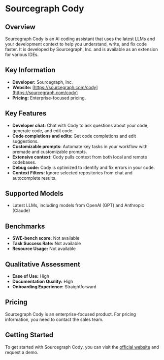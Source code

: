 # Sourcegraph Cody

## Overview

Sourcegraph Cody is an AI coding assistant that uses the latest LLMs and your development context to help you understand, write, and fix code faster. It is developed by Sourcegraph, Inc. and is available as an extension for various IDEs.

## Key Information

- **Developer:** Sourcegraph, Inc.
- **Website:** [https://sourcegraph.com/cody](https://sourcegraph.com/cody)
- **Pricing:** Enterprise-focused pricing.

## Key Features

- **Developer chat:** Chat with Cody to ask questions about your code, generate code, and edit code.
- **Code completions and edits:** Get code completions and edit suggestions.
- **Customizable prompts:** Automate key tasks in your workflow with premade and customizable prompts.
- **Extensive context:** Cody pulls context from both local and remote codebases.
- **Debug code:** Cody is optimized to identify and fix errors in your code.
- **Context Filters:** Ignore selected repositories from chat and autocomplete results.

## Supported Models

- Latest LLMs, including models from OpenAI (GPT) and Anthropic (Claude)

## Benchmarks

- **SWE-bench score:** Not available
- **Task Success Rate:** Not available
- **Resource Usage:** Not available

## Qualitative Assessment

- **Ease of Use:** High
- **Documentation Quality:** High
- **Onboarding Experience:** Straightforward

## Pricing

Sourcegraph Cody is an enterprise-focused product. For pricing information, you need to contact the sales team.

## Getting Started

To get started with Sourcegraph Cody, you can visit the [official website](https://sourcegraph.com/cody) and request a demo.

